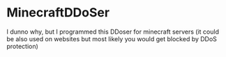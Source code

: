 # MinecraftDDoSer
I dunno why, but I programmed this DDoser for minecraft servers (it could be also used on websites but most likely you would get blocked by DDoS protection)
